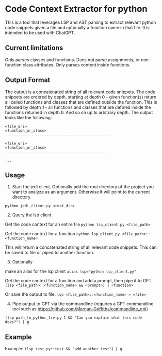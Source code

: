 # Code Context Extractor for python

This is a tool that leverages LSP and AST parsing to extract relevant python code snippets given a file and optionally a function name in that file. It is intended to be used with ChatGPT.

## Current limitations

Only parses classes and functions. Does not parse assignments, or non-function class attributes. Only parses content inside functions.

## Output Format

The output is a concatenated string of all relevant code snippets. The code snippets are ordered by depth, starting at depth 0 - given function(s) return all called functions and classes that are defined outside the function. This is followed by depth 1 - all functions and classes that are defined inside the functions returned in depth 0. And so on up to arbitrary depth. The output looks like the following:

```
<file_uri>
<function_or_class>
------------------------------------------------

<file_uri>
<function_or_class>
------------------------------------------------

...
```

## Usage

1. Start the jedi client. Optionally add the root directory of the project you want to analyze as an argument. Otherwise it will point to the current directory.

`python jedi_client.py <root_dir>`

2. Query the lsp client

Get the code context for an entire file
`python lsp_client.py <file_path>`

Get the code context for a function
`python lsp_client.py <file_path>::<function_name>`

This will return a concatenated string of all relevant code snippets. This can be saved to file or piped to another function.

3. Optionally

make an alias for the lsp client `alias lsp="python lsp_client.py"`

Get the code context for a function and add a prompt, then pipe it to GPT.
`(lsp <file_path>::<function_name> && <prompt>) | <function>`

Or save the output to file.
`lsp <file_path>::<function_name> > <file>`

4. Pipe output to GPT via the commandline (requires a GPT commandline tool such as https://github.com/Morgan-Griffiths/commandline_gpt)

`(lsp path_to_python_fie.py 1 && "Can you explain what this code does?") | g`

## Example

Example:
`(lsp test.py::test && "add another test") | g`
